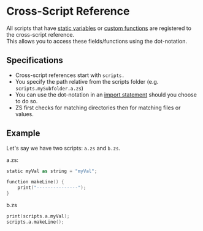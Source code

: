 # Cross-Script Reference

All scripts that have [static variables](/Advanced_Functions/Global_Static_Variables) or [custom functions](/Advanced_Functions/Custom_Functions) are registered to the cross-script reference.  
This allows you to access these fields/functions using the dot-notation.

## Specifications

- Cross-script references start with `scripts.`
- You specify the path relative from the scripts folder (e.g. `scripts.mySubfolder.a.zs`)
- You can use the dot-notation in an [import statement](/Advanced_Functions/Import) should you choose to do so.
- ZS first checks for matching directories then for matching files or values.



## Example
Let's say we have two scripts: `a.zs` and `b.zs`.

a.zs:
```kotlin
static myVal as string = "myVal";

function makeLine() {
	print("---------------");
}
```

b.zs
```kotlin
print(scripts.a.myVal);
scripts.a.makeLine();
```